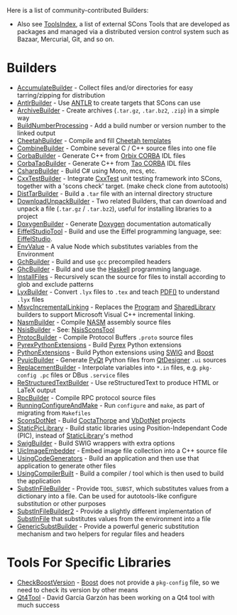 Here is a list of community-contributed Builders:

* Also see [ToolsIndex](ToolsIndex), a list of external SCons Tools that are developed as packages and managed via a distributed version control system such as Bazaar, Mercurial, Git, and so on.

# Builders

* [AccumulateBuilder](AccumulateBuilder) - Collect files and/or directories for easy tarring/zipping for distribution
* [AntlrBuilder](AntlrBuilder) - Use [ANTLR](https://www.antlr.org/) to create targets that SCons can use
* [ArchiveBuilder](ArchiveBuilder) - Create archives (`.tar.gz`, `.tar.bz2`, `.zip`) in a simple way
* [BuildNumberProcessing](BuildNumberProcessing) - Add a build number or version number to the linked output
* [CheetahBuilder](CheetahBuilder) - Compile and fill [Cheetah templates](https://cheetahtemplate.org/)
* [CombineBuilder](CombineBuilder) - Combine several C / C++ source files into one file
* [CorbaBuilder](CorbaBuilder) - Generate C++ from [Orbix CORBA](https://www.microfocus.com/en-us/products/orbix/overview) IDL files
* [CorbaTaoBuilder](CorbaTaoBuilder) - Generate C++ from [Tao CORBA](https://objectcomputing.com/products/tao) IDL files
* [CsharpBuilder](CsharpBuilder) - Build C# using Mono, mcs, etc.
* [CxxTestBuilder](CxxTestBuilder) - Integrate [CxxTest](CxxTest) unit testing framework into SCons, together with a 'scons check' target. (make check clone from autotools)
* [DistTarBuilder](DistTarBuilder) - Build a `.tar` file with an internal directory structure
* [DownloadUnpackBuilder](DownloadUnpack) - Two related Builders, that can download and unpack a file (`.tar.gz` / `.tar.bz2`), useful for installing libraries to a project
* [DoxygenBuilder](DoxygenBuilder) - Generate [Doxygen](https://www.doxygen.nl/index.html) documentation automatically
* [EiffelStudioTool](EiffelStudioTool) - Build and use the Eiffel programming language, see: [EiffelStudio](http://dev.eiffel.com).
* [EnvValue](EnvValue) - A value Node which substitutes variables from the Environment
* [GchBuilder](GchBuilder) - Build and use `gcc` precompiled headers
* [GhcBuilder](GhcBuilder) - Build and use the [Haskell](http://www.haskell.org/) programming language.
* [InstallFiles](InstallFiles) - Recursively scan the source for files to install according to glob and exclude patterns
* [LyxBuilder](LyxBuilder) - Convert `.lyx` files to `.tex` and teach [PDF()](https://scons.org/doc/production/HTML/scons-user.html#b-PDF) to understand `.lyx` files
* [MsvcIncrementalLinking](MsvcIncrementalLinking) - Replaces the [Program](https://scons.org/doc/production/HTML/scons-user.html#b-Program) and [SharedLibrary](SharedLibrary) builders to support Microsoft Visual C++ incremental linking.
* [NasmBuilder](NasmBuilder) - Compile [NASM](https://nasm.us/) assembly source files
* [NsisBuilder](NsisBuilder) - See: [NsisSconsTool](NsisSconsTool)
* [ProtocBuilder](ProtocBuilder) - Compile Protocol Buffers `.proto` source files
* [PyrexPythonExtensions](PyrexPythonExtensions) - Build [Pyrex](https://wiki.python.org/moin/Pyrex) Python extensions
* [PythonExtensions](PythonExtensions) - Build Python extensions using [SWIG](http://swig.org/) and [Boost](https://www.boost.org/)
* [PyuicBuilder](PyuicBuilder) - Generate [PyQt](PyQt) Python files from [QtDesigner](QtDesigner) `.ui` sources
* [ReplacementBuilder](ReplacementBuilder) - Interpolate variables into `*.in` files, e.g. `pkg-config .pc` files or DBus `.service` files
* [ReStructuredTextBuilder](ReStructuredTextBuilder) - Use reStructuredText to produce HTML or LaTeX output
* [RpcBuilder](RpcBuilder) - Compile RPC protocol source files
* [RunningConfigureAndMake](RunningConfigureAndMake) - Run `configure` and `make`, as part of migrating from `Makefiles`
* [SconsDotNet](SconsDotNet) - Build [CoctaThorpe](CoctaThorpe) and [VbDotNet](VbDotNet) projects
* [StaticPicLibrary](StaticPicLibrary) - Build static libraries using Position-Independant Code (PIC), instead of [StaticLibrary](StaticLibrary)'s method
* [SwigBuilder](SwigBuilder) - Build SWIG wrappers with extra options
* [UicImageEmbedder](UicImageEmbedder) - Embed image file collection into a C++ source file
* [UsingCodeGenerators](UsingCodeGenerators) - Build an application and then use that application to generate other files
* [UsingCompilerBuilt](UsingCompilerBuilt) - Build a compiler / tool which is then used to build the application
* [SubstInFileBuilder](SubstInFileBuilder) - Provide `TOOL_SUBST`, which substitutes values from a dictionary into a file.  Can be used for autotools-like configure substitution or other purposes
* [SubstInFileBuilder2](SubstInFileBuilder2) - Provide a slightly different implementation of [SubstInFile](SubstInFile) that substitutes values from the environment into a file
* [GenericSubstBuilder](GenericSubstBuilder) - Provide a powerful generic substitution mechanism and two helpers for regular files and headers

# Tools For Specific Libraries

* [CheckBoostVersion](CheckBoostVersion) - [Boost](https://www.boost.org/) does not provide a `pkg-config` file, so we need to check its version by other means
* [Qt4Tool](Qt4Tool) - David García Garzón has been working on a Qt4 tool with much success